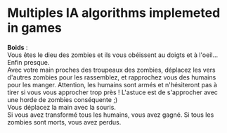 # Multiples IA algorithms implemeted in games

<b>Boids</b> :<br>
Vous êtes le dieu des zombies et ils vous obéissent au doigts et à l'oeil... Enfin presque.<br>
Avec votre main proches des troupeaux des zombies, déplacez les vers d'autres zombies pour les rassemblez, et rapprochez vous des humains pour les manger. Attention, les humains sont armés et n'hésiteront pas à tirer si vous vous approcher trop près ! L'astuce est de s'approcher avec une horde de zombies conséquente ;)
<br>
Vous déplacez la main avec la souris.<br>
Si vous avez transformé tous les humains, vous avez gagné. Si tous les zombies sont morts, vous avez perdus.
